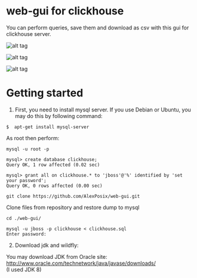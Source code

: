 # web-gui for clickhouse
You can perform queries, save them and download as csv with this gui for clickhouse server. 

![alt tag](https://github.com/AlexPosix/web-gui/blob/master/images/login.jpg)

![alt tag](https://github.com/AlexPosix/web-gui/blob/master/images/query.jpg)

![alt tag](https://github.com/AlexPosix/web-gui/blob/master/images/save.jpg)

# Getting started

1. First, you need to install mysql server. If you use Debian or Ubuntu, you may do this by following command:
```
$  apt-get install mysql-server
```
As root then perform:
```
mysql -u root -p

mysql> create database clickhouse;
Query OK, 1 row affected (0.02 sec)

mysql> grant all on clickhouse.* to 'jboss'@'%' identified by 'set your password';
Query OK, 0 rows affected (0.00 sec)

git clone https://github.com/AlexPosix/web-gui.git
```
Clone files from repository and restore dump to mysql
```
cd ./web-gui/

mysql -u jboss -p clickhouse < clickhouse.sql
Enter password:
```

2. Download jdk and wildfly:

You may download JDK from Oracle site: <br />
http://www.oracle.com/technetwork/java/javase/downloads/ <br />
(I used JDK 8)
